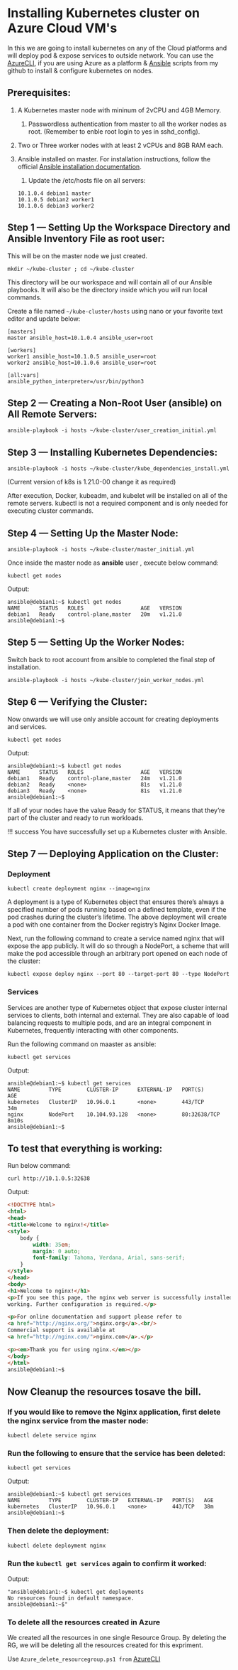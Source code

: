 # **Installing Kubernetes cluster on Azure Cloud VM's**

In this we are going to install kubernetes on any of the Cloud platforms and will deploy pod & expose services to outside network. You can use the [AzureCLI](https://github.com/asivaramanr/VisualStudio/tree/master/AzureCLI), if you are using Azure as a platform & [Ansible](https://github.com/asivaramanr/VisualStudio/tree/master/Yaml/Ansible/Kubernetes_Install) scripts from my github  to install & configure kubernetes on nodes.

## Prerequisites:

1. A Kubernetes master node with mininum of 2vCPU and 4GB Memory.

    1. Passwordless authentication from master to all the worker nodes as root. (Remember to enble root login to yes in sshd_config).

2.  Two or Three worker nodes with at least 2 vCPUs and 8GB RAM each. 


3.  Ansible installed on master. For installation instructions, follow the official [Ansible installation documentation](https://docs.ansible.com/ansible/latest/installation_guide/intro_installation.html).

    1. Update the /etc/hosts file on all servers:
    ```
    10.1.0.4 debian1 master
    10.1.0.5 debian2 worker1
    10.1.0.6 debian3 worker2
    ```

## Step 1 — Setting Up the Workspace Directory and Ansible Inventory File as root user:

This will be on the master node we just created. 

```
mkdir ~/kube-cluster ; cd ~/kube-cluster
```
This directory will be our workspace and will contain all of our Ansible playbooks. It will also be the directory inside which you will run local commands.

Create a file named `~/kube-cluster/hosts` using nano or your favorite text editor and update below:

```
[masters]
master ansible_host=10.1.0.4 ansible_user=root

[workers]
worker1 ansible_host=10.1.0.5 ansible_user=root
worker2 ansible_host=10.1.0.6 ansible_user=root

[all:vars]
ansible_python_interpreter=/usr/bin/python3
```
## Step 2 — Creating a Non-Root User (ansible) on All Remote Servers:

```
ansible-playbook -i hosts ~/kube-cluster/user_creation_initial.yml
```
## Step 3 — Installing Kubernetes Dependencies:

```
ansible-playbook -i hosts ~/kube-cluster/kube_dependencies_install.yml
```
(Current version of k8s is 1.21.0-00 change it as required)

After execution, Docker, kubeadm, and kubelet will be installed on all of the remote servers. kubectl is not a required component and is only needed for executing cluster commands. 

## Step 4 — Setting Up the Master Node:

```
ansible-playbook -i hosts ~/kube-cluster/master_initial.yml 
```

Once inside the master node as **ansible** user , execute below command:

```
kubectl get nodes
```
Output: 
```
ansible@debian1:~$ kubectl get nodes
NAME      STATUS   ROLES                  AGE   VERSION
debian1   Ready    control-plane,master   20m   v1.21.0
ansible@debian1:~$
```
## Step 5 — Setting Up the Worker Nodes:

Switch back to root account from ansible to completed the final step of installation.
```
ansible-playbook -i hosts ~/kube-cluster/join_worker_nodes.yml
```
## Step 6 — Verifying the Cluster:

Now onwards we will use only ansible account for creating deployments and services.

```
kubectl get nodes
```

Output:
```
ansible@debian1:~$ kubectl get nodes
NAME      STATUS   ROLES                  AGE   VERSION
debian1   Ready    control-plane,master   24m   v1.21.0
debian2   Ready    <none>                 81s   v1.21.0
debian3   Ready    <none>                 81s   v1.21.0
ansible@debian1:~$
```
If all of your nodes have the value Ready for STATUS, it means that they’re part of the cluster and ready to run workloads.

!!! success
    You have successfully set up a Kubernetes cluster with Ansible.

## Step 7 — Deploying Application on the Cluster:

### Deployment

```
kubectl create deployment nginx --image=nginx
```
A deployment is a type of Kubernetes object that ensures there’s always a specified number of pods running based on a defined template, even if the pod crashes during the cluster’s lifetime. The above deployment will create a pod with one container from the Docker registry’s Nginx Docker Image.

Next, run the following command to create a service named nginx that will expose the app publicly. It will do so through a NodePort, a scheme that will make the pod accessible through an arbitrary port opened on each node of the cluster:

```
kubectl expose deploy nginx --port 80 --target-port 80 --type NodePort
```
### Services

Services are another type of Kubernetes object that expose cluster internal services to clients, both internal and external. They are also capable of load balancing requests to multiple pods, and are an integral component in Kubernetes, frequently interacting with other components.

Run the following command on maaster as ansible:
```
kubectl get services
```
Output:
```
ansible@debian1:~$ kubectl get services
NAME         TYPE        CLUSTER-IP      EXTERNAL-IP   PORT(S)        AGE
kubernetes   ClusterIP   10.96.0.1       <none>        443/TCP        34m
nginx        NodePort    10.104.93.128   <none>        80:32638/TCP   8m10s
ansible@debian1:~$
```
## To test that everything is working:

Run below command:
```
curl http://10.1.0.5:32638
```
Output:

```html
<!DOCTYPE html>
<html>
<head>
<title>Welcome to nginx!</title>
<style>
    body {
        width: 35em;
        margin: 0 auto;
        font-family: Tahoma, Verdana, Arial, sans-serif;
    }
</style>
</head>
<body>
<h1>Welcome to nginx!</h1>
<p>If you see this page, the nginx web server is successfully installed and
working. Further configuration is required.</p>

<p>For online documentation and support please refer to
<a href="http://nginx.org/">nginx.org</a>.<br/>
Commercial support is available at
<a href="http://nginx.com/">nginx.com</a>.</p>

<p><em>Thank you for using nginx.</em></p>
</body>
</html>
ansible@debian1:~$ 
```
## Now Cleanup the resources tosave the bill.

### If you would like to remove the Nginx application, first delete the nginx service from the master node:
```
kubectl delete service nginx
```
### Run the following to ensure that the service has been deleted:
```
kubectl get services
```
Output:

```
ansible@debian1:~$ kubectl get services
NAME         TYPE        CLUSTER-IP   EXTERNAL-IP   PORT(S)   AGE
kubernetes   ClusterIP   10.96.0.1    <none>        443/TCP   38m
ansible@debian1:~$
```
### Then delete the deployment:
```
kubectl delete deployment nginx
```
### Run the `kubectl get services` again to confirm it worked:

Output:
```
"ansible@debian1:~$ kubectl get deployments
No resources found in default namespace.
ansible@debian1:~$"
```
 ### To delete all the resources created in Azure 

 We created all the resources in one single Resource Group. By deleting the RG, we will be deleting all the resources created for this expriment.
 
 Use `Azure_delete_resourcegroup.ps1 from` [AzureCLI](https://github.com/asivaramanr/VisualStudio/tree/master/AzureCLI)